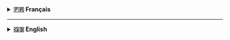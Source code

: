 <div id="fr">

<details>
<summary><strong>🇫🇷 Français</strong></summary>

<br>

# 🚗 RentACar

RentACar est une application web développée avec **Laravel 12.9.0** et **Tailwind CSS**, qui permet aux utilisateurs de consulter une liste de véhicules, de filtrer par catégorie et de réserver un véhicule en quelques clics.

---

## ✨ Fonctionnalités

- 🔍 Filtrage des véhicules par catégorie
- 📄 Affichage des détails techniques de chaque véhicule
- 📸 Galerie d’images dynamique (changement d’image principale au clic)
- 📅 Formulaire de réservation avec calcul automatique du prix
- 📧 Envoi automatique d’un email de confirmation après réservation
- 💅 UI responsive avec TailwindCSS

---

## 🛠 Stack technique

- PHP 8.2
- Laravel 12.9.0
- Tailwind CSS 3.x
- MAMP
- MySQL

---

## 🚀 Installation locale

### 1. **Cloner le projet**

```bash
git clone https://github.com/ton-utilisateur/rentacar.git
cd rentacar
```

### 2. **Installer les dépendances PHP**
```bash
composer install
```

### 3. **Copier le fichier .env et configurer la base de données**
```bash
cp .env.example .env
```
Modifie les lignes suivantes dans .env en fonction de ta configuration MAMP :
```dotenv
DB_CONNECTION=mysql
DB_HOST=127.0.0.1
DB_PORT=3306
DB_DATABASE=rentacar
DB_USERNAME=root
DB_PASSWORD=root
```

### 4. **Générer la clé de l'application**
```bash
php artisan key:generate
```

### 5. **Lancer les migrations et les seeders**
```bash
php artisan migrate --seed
```

### 6. **Démarrer le serveur**
```bash
php artisan serve
```
Accède ensuite à l’application via : http://127.0.0.1:8000

## 📁 Arborescence du projet
```bash
rentacar/
├── app/
├── bootstrap/
├── config/
├── database/
│   ├── migrations/
│   └── seeders/
├── public/
│   └── images/
├── resources/
│   ├── views/           # fichiers Blade (accueil, véhicules, réservation)
│   └── css/
├── routes/
│   └── web.php
├── storage/
├── .env
├── composer.json
└── tailwind.config.js
```

</details>
</div>

---

<div id="en">

<details>
<summary><strong>🇬🇧 English</strong></summary>

<br>


# 🚗 RentACar

RentACar is a web application built with **Laravel 12.9.0** and **Tailwind CSS**, allowing users to browse vehicles, filter them by category, and make a reservation in just a few clicks.

---

## ✨ Features

- 🔍 Filter vehicles by category
- 📄 Display technical specifications for each car
- 📸 Dynamic image gallery (click thumbnail to change main image)
- 📅 Reservation form with automatic price calculation
- 📧 Automatic email confirmation after booking
- 💅 Responsive UI with TailwindCSS

---

## 🛠 Tech Stack

- PHP 8.2
- Laravel 12.9.0
- Tailwind CSS 3.x
- MAMP
- MySQL

---

## 🚀 Local Installation

### 1. Clone the repository
```bash
git clone https://github.com/your-username/rentacar.git
cd rentacar
```
### 2. Install PHP dependencies
```bash
composer install
```

### 3. Copy .env and configure your DB
```bash
cp .env.example .env
```

Update the `.env` file with your MAMP DB settings:

```dotenv
DB_CONNECTION=mysql
DB_HOST=127.0.0.1
DB_PORT=3306
DB_DATABASE=rentacar
DB_USERNAME=root
DB_PASSWORD=root
```


### 4. Generate app key
```bash
php artisan key:generate
```

### 5. Run migrations and seeders
```bash
php artisan migrate --seed
```

### 6. Start the development server
```bash
php artisan serve
```

Visit the app at: [http://127.0.0.1:8000](http://127.0.0.1:8000)

---

## 📁 Project Structure

```bash
rentacar/
├── app/
├── bootstrap/
├── config/
├── database/
│   ├── migrations/
│   └── seeders/
├── public/
│   └── images/
├── resources/
│   ├── views/           # Blade templates (home, vehicles, reservation)
│   └── css/
├── routes/
│   └── web.php
├── storage/
├── .env
├── composer.json
└── tailwind.config.js
```
</details>
</div>  
